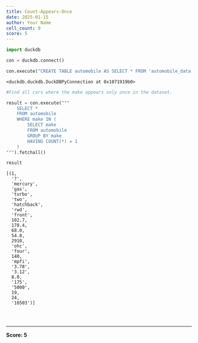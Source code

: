 ```yaml
---
title: Count-Appears-Once
date: 2025-01-15
author: Your Name
cell_count: 9
score: 5
---
```


```python
import duckdb
```


```python
con = duckdb.connect()
```


```python
con.execute("CREATE TABLE automobile AS SELECT * FROM 'automobile_data.csv'")
```




    <duckdb.duckdb.DuckDBPyConnection at 0x1071919b0>




```python
#Find all cars where the make appears only once in the dataset.
```


```python
result = con.execute("""
    SELECT *
    FROM automobile
    WHERE make IN (
        SELECT make
        FROM automobile
        GROUP BY make
        HAVING COUNT(*) = 1
    )
""").fetchall()
```


```python
result
```




    [(1,
      '?',
      'mercury',
      'gas',
      'turbo',
      'two',
      'hatchback',
      'rwd',
      'front',
      102.7,
      178.4,
      68.0,
      54.8,
      2910,
      'ohc',
      'four',
      140,
      'mpfi',
      '3.78',
      '3.12',
      8.0,
      '175',
      '5000',
      19,
      24,
      '16503')]




```python

```


```python

```


```python

```


---
**Score: 5**
